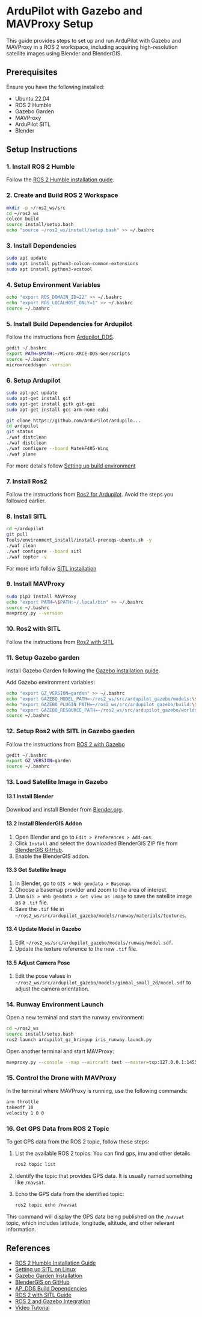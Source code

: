 
# ArduPilot with Gazebo and MAVProxy Setup

This guide provides steps to set up and run ArduPilot with Gazebo and MAVProxy in a ROS 2 workspace, including acquiring high-resolution satellite images using Blender and BlenderGIS.

## Prerequisites

Ensure you have the following installed:
- Ubuntu 22.04
- ROS 2 Humble
- Gazebo Garden
- MAVProxy
- ArduPilot SITL
- Blender

## Setup Instructions

### 1. Install ROS 2 Humble

Follow the [ROS 2 Humble installation guide](https://docs.ros.org/en/humble/Installation.html).

### 2. Create and Build ROS 2 Workspace

```bash
mkdir -p ~/ros2_ws/src
cd ~/ros2_ws
colcon build
source install/setup.bash
echo "source ~/ros2_ws/install/setup.bash" >> ~/.bashrc
```

### 3. Install Dependencies

```bash
sudo apt update
sudo apt install python3-colcon-common-extensions
sudo apt install python3-vcstool
```

### 4. Setup Environment Variables

```bash
echo "export ROS_DOMAIN_ID=22" >> ~/.bashrc
echo "export ROS_LOCALHOST_ONLY=1" >> ~/.bashrc
source ~/.bashrc
```

### 5. Install Build Dependencies for Ardupilot
Follow the instructions from [Ardupilot_DDS](https://github.com/ArduPilot/ardupilot/tree/master/libraries/AP_DDS#installing-build-dependencieshttps://www.blender.org/download/).
```bash
gedit ~/.bashrc
export PATH=$PATH:~/Micro-XRCE-DDS-Gen/scripts
source ~/.bashrc
microxrceddsgen -version
```

### 6. Setup Ardupilot

```bash
sudo apt-get update
sudo apt-get install git
sudo apt-get install gitk git-gui
sudo apt-get install gcc-arm-none-eabi

git clone https://github.com/ArduPilot/ardupilo...
cd ardupilot
git status
./waf distclean
./waf distclean
./waf configure --board MatekF405-Wing
./waf plane
```
For more details follow [Setting up build environment](https://ardupilot.org/dev/docs/building-setup-linux.html#building-setup-linux)

### 7. Install Ros2
Follow the instructions from [Ros2 for Ardupilot](https://ardupilot.org/dev/docs/ros2.html#ros2). Avoid the steps you followed earlier.

### 8. Install SITL
```bash
cd ~/ardupilot
git pull
Tools/environment_install/install-prereqs-ubuntu.sh -y
./waf clean
./waf configure --board sitl
./waf copter -v
```
For more info follow [SITL installation](https://ardupilot.org/dev/docs/setting-up-sitl-on-linux.html)


### 9. Install MAVProxy

```bash
sudo pip3 install MAVProxy
echo "export PATH=\$PATH:~/.local/bin" >> ~/.bashrc
source ~/.bashrc
mavproxy.py --version
```

### 10. Ros2 with SITL
Follow the instructions from [Ros2 with SITL](https://ardupilot.org/dev/docs/ros2-sitl.html#ros2-sitl)

### 11. Setup Gazebo garden

Install Gazebo Garden following the [Gazebo installation guide](https://gazebosim.org/docs/garden/install).

Add Gazebo environment variables:

```bash
echo "export GZ_VERSION=garden" >> ~/.bashrc
echo "export GAZEBO_MODEL_PATH=~/ros2_ws/src/ardupilot_gazebo/models:\$GAZEBO_MODEL_PATH" >> ~/.bashrc
echo "export GAZEBO_PLUGIN_PATH=~/ros2_ws/src/ardupilot_gazebo/build:\$GAZEBO_PLUGIN_PATH" >> ~/.bashrc
echo "export GAZEBO_RESOURCE_PATH=~/ros2_ws/src/ardupilot_gazebo/worlds:\$GAZEBO_RESOURCE_PATH" >> ~/.bashrc
source ~/.bashrc
```
### 12. Setup Ros2 with SITL in Gazebo gaeden
Follow the instructions from [ROS 2 with Gazebo](https://ardupilot.org/dev/docs/ros2-gazebo.html)
```bash
gedit ~/.bashrc
export GZ_VERSION=garden
source ~/.bashrc
```

### 13. Load Satellite Image in Gazebo

#### 13.1 Install Blender

Download and install Blender from [Blender.org](https://www.blender.org/download/).

#### 13.2 Install BlenderGIS Addon

1. Open Blender and go to `Edit > Preferences > Add-ons`.
2. Click `Install` and select the downloaded BlenderGIS ZIP file from [BlenderGIS GitHub](https://github.com/domlysz/BlenderGIS).
3. Enable the BlenderGIS addon.

#### 13.3 Get Satellite Image

1. In Blender, go to `GIS > Web geodata > Basemap`.
2. Choose a basemap provider and zoom to the area of interest.
3. Use `GIS > Web geodata > Get view as image` to save the satellite image as a `.tif` file.
4. Save the `.tif` file in `~/ros2_ws/src/ardupilot_gazebo/models/runway/materials/textures`.

#### 13.4 Update Model in Gazebo

1. Edit `~/ros2_ws/src/ardupilot_gazebo/models/runway/model.sdf`.
2. Update the texture reference to the new `.tif` file.

#### 13.5 Adjust Camera Pose

1. Edit the pose values in `~/ros2_ws/src/ardupilot_gazebo/models/gimbal_small_2d/model.sdf` to adjust the camera orientation.

### 14. Runway Environment Launch

Open a new terminal and start the runway environment:

```bash
cd ~/ros2_ws
source install/setup.bash
ros2 launch ardupilot_gz_bringup iris_runway.launch.py
```

Open another terminal and start MAVProxy:

```bash
mavproxy.py --console --map --aircraft test --master=tcp:127.0.0.1:14550
```

### 15. Control the Drone with MAVProxy

In the terminal where MAVProxy is running, use the following commands:

```bash
arm throttle
takeoff 10
velocity 1 0 0
```

### 16. Get GPS Data from ROS 2 Topic

To get GPS data from the ROS 2 topic, follow these steps:

1. List the available ROS 2 topics:
   You can find gps, imu and other details

    ```bash
    ros2 topic list
    ```

3. Identify the topic that provides GPS data. It is usually named something like `/navsat`.

4. Echo the GPS data from the identified topic:

    ```bash
    ros2 topic echo /navsat
    ```

This command will display the GPS data being published on the `/navsat` topic, which includes latitude, longitude, altitude, and other relevant information.

## References

- [ROS 2 Humble Installation Guide](https://docs.ros.org/en/humble/Installation.html)
- [Setting up SITL on Linux](https://ardupilot.org/dev/docs/setting-up-sitl-on-linux.html)
- [Gazebo Garden Installation](https://gazebosim.org/docs/garden/install)
- [BlenderGIS on GitHub](https://github.com/domlysz/BlenderGIS)
- [AP_DDS Build Dependencies](https://github.com/ArduPilot/ardupilot/tree/master/libraries/AP_DDS#installing-build-dependencies)
- [ROS 2 with SITL Guide](https://ardupilot.org/dev/docs/ros2-sitl.html)
- [ROS 2 and Gazebo Integration](https://ardupilot.org/dev/docs/ros2-gazebo.html)
- [Video Tutorial](https://www.youtube.com/watch?v=2BhyKyzKAbM)

